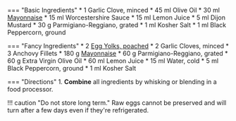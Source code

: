 === "Basic Ingredients"
    * 1 Garlic Clove, minced
    * 45 ml Olive Oil
    * 30 ml [Mayonnaise](mayonnaise.md)
    * 15 ml Worcestershire Sauce
    * 15 ml Lemon Juice
    * 5 ml Dijon Mustard
    * 30 g Parmigiano-Reggiano, grated
    * 1 ml Kosher Salt
    * 1 ml Black Peppercorn, ground

=== "Fancy Ingredients"
    * 2 [Egg Yolks, poached](../../eggs/poached-eggs.md)
    * 2 Garlic Cloves, minced
    * 3 Anchovy Fillets
    * 180 g [Mayonnaise](mayonnaise.md)
    * 60 g Parmigiano-Reggiano, grated
    * 60 g Extra Virgin Olive Oil
    * 60 ml Lemon Juice
    * 15 ml Water, cold
    * 5 ml Black Peppercorn, ground
    * 1 ml Kosher Salt

=== "Directions"
    1. **Combine** all ingredients by whisking or blending in a food processor.

!!! caution "Do not store long term."
    Raw eggs cannot be preserved and will turn after a few days even if they're refrigerated.

[^1]:
    Martin, Ali. ["Caesar Dressing."](https://www.gimmesomeoven.com/caesar-dressing-recipe/). *Gimme Some Oven.* 2 September 2020. Accessed September 2020.
[^2]:
    Mitzewich, John. ["Caesar Salad Dressing."](https://www.thespruceeats.com/caesar-salad-dressing-recipe-101888) *The Spruce Eats.* 14 April 2020. Accessed December 2020.
[^3]:
    Schecter, Anita. ["Grilled Caesar Salad."](https://www.thespruceeats.com/grilled-caesar-salad-4589073) *The Spruce Eats.* 13 September 2019. Accessed December 2020.
